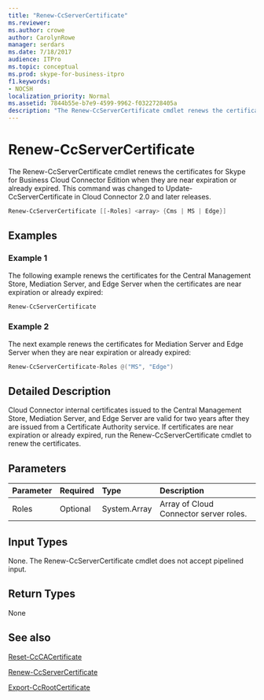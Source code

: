 ```yaml
---
title: "Renew-CcServerCertificate"
ms.reviewer: 
ms.author: crowe
author: CarolynRowe
manager: serdars
ms.date: 7/18/2017
audience: ITPro
ms.topic: conceptual
ms.prod: skype-for-business-itpro
f1.keywords:
- NOCSH
localization_priority: Normal
ms.assetid: 7844b55e-b7e9-4599-9962-f0322728405a
description: "The Renew-CcServerCertificate cmdlet renews the certificates for Skype for Business Cloud Connector Edition when they are near expiration or already expired. This command was changed to Update-CcServerCertificate in Cloud Connector 2.0 and later releases."
---
```


# Renew-CcServerCertificate
 
The Renew-CcServerCertificate cmdlet renews the certificates for Skype for Business Cloud Connector Edition when they are near expiration or already expired. This command was changed to Update-CcServerCertificate in Cloud Connector 2.0 and later releases. 
  
```powershell
Renew-CcServerCertificate [[-Roles] <array> {Cms | MS | Edge}]
```

## Examples
<a name="Examples"> </a>

### Example 1

The following example renews the certificates for the Central Management Store, Mediation Server, and Edge Server when the certificates are near expiration or already expired:
  
```powershell
Renew-CcServerCertificate
```

### Example 2

The next example renews the certificates for Mediation Server and Edge Server when they are near expiration or already expired:
  
```powershell
Renew-CcServerCertificate-Roles @("MS", "Edge")
```

## Detailed Description
<a name="DetailedDescription"> </a>

Cloud Connector internal certificates issued to the Central Management Store, Mediation Server, and Edge Server are valid for two years after they are issued from a Certificate Authority service. If certificates are near expiration or already expired, run the Renew-CcServerCertificate cmdlet to renew the certificates. 
  
## Parameters
<a name="DetailedDescription"> </a>

|**Parameter**|**Required**|**Type**|**Description**|
|:-----|:-----|:-----|:-----|
|Roles  <br/> |Optional  <br/> |System.Array  <br/> | Array of Cloud Connector server roles. <br/> |
   
## Input Types
<a name="InputTypes"> </a>

None. The Renew-CcServerCertificate cmdlet does not accept pipelined input.
  
## Return Types
<a name="ReturnTypes"> </a>

None
  
## See also
<a name="ReturnTypes"> </a>

[Reset-CcCACertificate](reset-cccacertificate.md)
  
[Renew-CcServerCertificate](renew-ccservercertificate.md)
  
[Export-CcRootCertificate](export-ccrootcertificate.md)
  

